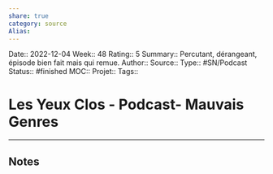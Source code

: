 ```yaml
---
share: true 
category: source
Alias:
---
```

Date:: 2022-12-04
Week:: 48
Rating:: 5
Summary:: Percutant, dérangeant, épisode bien fait mais qui remue.
Author::
Source:: 
Type:: #SN/Podcast 
Status:: #finished 
MOC::
Projet:: 
Tags:: 

# Les Yeux Clos - Podcast- Mauvais Genres


***

## Notes
